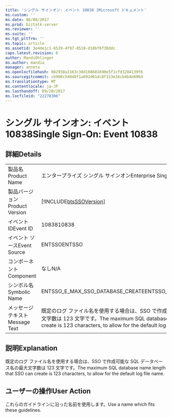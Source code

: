 ```yaml
---
title: 'シングル サインオン: イベント 10838 |Microsoft ドキュメント'
ms.custom: ''
ms.date: 06/08/2017
ms.prod: biztalk-server
ms.reviewer: ''
ms.suite: ''
ms.tgt_pltfrm: ''
ms.topic: article
ms.assetid: 3e4de1c1-6529-4f97-8510-d10bf6f30ddc
caps.latest.revision: 6
author: MandiOhlinger
ms.author: mandia
manager: anneta
ms.openlocfilehash: 082938a1163c30d108681690e5f1cfd3284139f6
ms.sourcegitcommit: cb908c540d8f1a692d01dc8f313e16cb4b4e696d
ms.translationtype: MT
ms.contentlocale: ja-JP
ms.lasthandoff: 09/20/2017
ms.locfileid: "22278306"
---
```

# <a name="single-sign-on-event-10838"></a><span data-ttu-id="521d0-102">シングル サインオン: イベント 10838</span><span class="sxs-lookup"><span data-stu-id="521d0-102">Single Sign-On: Event 10838</span></span>
## <a name="details"></a><span data-ttu-id="521d0-103">詳細</span><span class="sxs-lookup"><span data-stu-id="521d0-103">Details</span></span>  
  
|||  
|-|-|  
|<span data-ttu-id="521d0-104">製品名</span><span class="sxs-lookup"><span data-stu-id="521d0-104">Product Name</span></span>|<span data-ttu-id="521d0-105">エンタープライズ シングル サインオン</span><span class="sxs-lookup"><span data-stu-id="521d0-105">Enterprise Single Sign-On</span></span>|  
|<span data-ttu-id="521d0-106">製品バージョン</span><span class="sxs-lookup"><span data-stu-id="521d0-106">Product Version</span></span>|[!INCLUDE[btsSSOVersion](../includes/btsssoversion-md.md)]|  
|<span data-ttu-id="521d0-107">イベント ID</span><span class="sxs-lookup"><span data-stu-id="521d0-107">Event ID</span></span>|<span data-ttu-id="521d0-108">10838</span><span class="sxs-lookup"><span data-stu-id="521d0-108">10838</span></span>|  
|<span data-ttu-id="521d0-109">イベント ソース</span><span class="sxs-lookup"><span data-stu-id="521d0-109">Event Source</span></span>|<span data-ttu-id="521d0-110">ENTSSO</span><span class="sxs-lookup"><span data-stu-id="521d0-110">ENTSSO</span></span>|  
|<span data-ttu-id="521d0-111">コンポーネント</span><span class="sxs-lookup"><span data-stu-id="521d0-111">Component</span></span>|<span data-ttu-id="521d0-112">なし</span><span class="sxs-lookup"><span data-stu-id="521d0-112">N/A</span></span>|  
|<span data-ttu-id="521d0-113">シンボル名</span><span class="sxs-lookup"><span data-stu-id="521d0-113">Symbolic Name</span></span>|<span data-ttu-id="521d0-114">ENTSSO_E_MAX_SSO_DATABASE_CREATE</span><span class="sxs-lookup"><span data-stu-id="521d0-114">ENTSSO_E_MAX_SSO_DATABASE_CREATE</span></span>|  
|<span data-ttu-id="521d0-115">メッセージ テキスト</span><span class="sxs-lookup"><span data-stu-id="521d0-115">Message Text</span></span>|<span data-ttu-id="521d0-116">既定のログ ファイル名を使用する場合は、SSO で作成可能な SQL データベース名の最大文字数は 123 文字です。</span><span class="sxs-lookup"><span data-stu-id="521d0-116">The maximum SQL database name length that SSO can create is 123 characters, to allow for the default log file name.</span></span>|  
  
## <a name="explanation"></a><span data-ttu-id="521d0-117">説明</span><span class="sxs-lookup"><span data-stu-id="521d0-117">Explanation</span></span>  
 <span data-ttu-id="521d0-118">既定のログ ファイル名を使用する場合は、SSO で作成可能な SQL データベース名の最大文字数は 123 文字です。</span><span class="sxs-lookup"><span data-stu-id="521d0-118">The maximum SQL database name length that SSO can create is 123 characters, to allow for the default log file name.</span></span>  
  
## <a name="user-action"></a><span data-ttu-id="521d0-119">ユーザーの操作</span><span class="sxs-lookup"><span data-stu-id="521d0-119">User Action</span></span>  
 <span data-ttu-id="521d0-120">これらのガイドラインに沿った名前を使用します。</span><span class="sxs-lookup"><span data-stu-id="521d0-120">Use a name which fits these guidelines.</span></span>